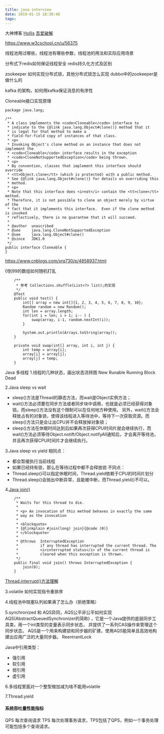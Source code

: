 ```yaml
---
title: java-interview
date: 2019-01-15 18:30:48
tags:
---
```

大神博客
[Hollis](https://www.hollischuang.com/list)
[吾爱破解](https://www.52pojie.cn/)

https://www.w3cschool.cn/u/56375

线程池用过哪些，线程池有哪些参数，线程池的用法和实际应用场景

分布式下redis如何保证线程安全
redis持久化方式及区别

zookeeper 如何实现分布式锁，其他分布式锁怎么实现
dubbo中的zookeeper是做什么的

kafka 的架构，如何用kafka保证消息的有序性


Cloneable接口实现原理

<!-- more -->
```text
package java.lang;

/**
 * A class implements the <code>Cloneable</code> interface to
 * indicate to the {@link java.lang.Object#clone()} method that it
 * is legal for that method to make a
 * field-for-field copy of instances of that class.
 * <p>
 * Invoking Object's clone method on an instance that does not implement the
 * <code>Cloneable</code> interface results in the exception
 * <code>CloneNotSupportedException</code> being thrown.
 * <p>
 * By convention, classes that implement this interface should override
 * <tt>Object.clone</tt> (which is protected) with a public method.
 * See {@link java.lang.Object#clone()} for details on overriding this
 * method.
 * <p>
 * Note that this interface does <i>not</i> contain the <tt>clone</tt> method.
 * Therefore, it is not possible to clone an object merely by virtue of the
 * fact that it implements this interface.  Even if the clone method is invoked
 * reflectively, there is no guarantee that it will succeed.
 *
 * @author  unascribed
 * @see     java.lang.CloneNotSupportedException
 * @see     java.lang.Object#clone()
 * @since   JDK1.0
 */
public interface Cloneable {
}
```
https://www.cnblogs.com/xrq730/p/4858937.html


0到99的数组如何随机打乱
```text
	/**
     * 参考 Collections.shuffle(List<?> list);的实现
     */
    @Test
    public void test() {
        int[] array = new int[]{1, 2, 3, 4, 5, 6, 7, 8, 9, 10};
        Random random = new Random();
        int len = array.length;
        for(int i = len; i > 1; i-- ) {
            swap(array, i-1, random.nextInt(i));
        }

        System.out.println(Arrays.toString(array));
    }

    private void swap(int[] array, int i, int j) {
        int temp = array[i];
        array[i] = array[j];
        array[j] = temp;
    }

```

Java 多线程
1.线程的几种状态，画出状态流转图
New
Runable
Running
Block
Dead

2.Java sleep vs wait 
- sleep()方法是Thread的静态方法，而wait是Object实例方法；
- wait()方法必须要在同步方法或者同步块中调用，也就是必须已经获得对象锁。而sleep()方法没有这个限制可以在任何地方种使用。
另外，wait()方法会释放占有的对象锁，使得该线程进入等待池中，等待下一次获取资源。而sleep()方法只是会让出CPU并不会释放掉对象锁；
- sleep()方法在休眠时间达到后如果再次获得CPU时间片就会继续执行，而wait()方法必须等待Object.notift/Object.notifyAll通知后，才会离开等待池，
并且再次获得CPU时间片才会继续执行。

3.Java sleep vs yield
相同点：
- 都会暂缓执行当前线程
- 如果已经持有锁，那么在等待过程中都不会释放锁
不同点：
- Thread.sleep()可以指定休眠时间，Thread.yield依赖于CPU的时间片划分
- Thread.sleep()会抛出中断异常，且能被中断，而Thread.yield()不可以。

4.[Java join()](https://github.com/geekymv/netty-sample/blob/master/netty-sample-01-helloworld/src/main/java/com/geekymv/netty/sample/concurrent/multithread/JoinTest.java)
```text
    /**
     * Waits for this thread to die.
     *
     * <p> An invocation of this method behaves in exactly the same
     * way as the invocation
     *
     * <blockquote>
     * {@linkplain #join(long) join}{@code (0)}
     * </blockquote>
     *
     * @throws  InterruptedException
     *          if any thread has interrupted the current thread. The
     *          <i>interrupted status</i> of the current thread is
     *          cleared when this exception is thrown.
     */
    public final void join() throws InterruptedException {
        join(0);
    }
```
[Thread.interrupt()方法理解](https://blog.csdn.net/tianyuxingxuan/article/details/76222935)

3.volatile 如何实现指令重排序

4.线程池中阻塞队列如果满了怎么办（拒绝策略）




5.synchronized 和 AQS异同，AQS公平非公平如何实现
AQS(AbstractQueuedSynchronizer的简称) ，它是一个Java提供的底层同步工具类，用一个int类型的变量表示同步状态，
并提供了一系列CAS操作来管理这个同步状态。
AQS是一个用来构建锁和同步器的矿建，使用AQS能简单且高效地构建出应用广泛的大量同步器。
ReentrantLock 





Java中引用类型：
- 强引用
- 软引用
- 弱引用
- 虚引用












































6.多线程里面对一个整型做加减为啥不能用volatile

7.Thread.yield

#### 系统吞吐量性能指标

QPS 每次查询请求
TPS 每次处理事务请求，TPS包括了QPS，例如一个事务处理可能包括多个查询请求。






































